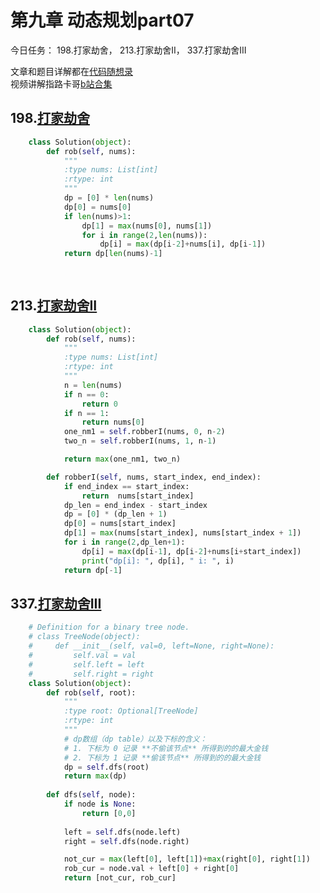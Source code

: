 # 第九章 动态规划part07

今日任务： 198.打家劫舍， 213.打家劫舍II， 337.打家劫舍III

文章和题目详解都在[代码随想录](https://programmercarl.com/)  
视频讲解指路卡哥[b站合集](https://space.bilibili.com/525438321/channel/collectiondetail?sid=180037)

## 198.[打家劫舍](https://leetcode.com/problems/house-robber/)
```python
    class Solution(object):
        def rob(self, nums):
            """
            :type nums: List[int]
            :rtype: int
            """
            dp = [0] * len(nums)
            dp[0] = nums[0]
            if len(nums)>1:
                dp[1] = max(nums[0], nums[1])        
                for i in range(2,len(nums)):
                    dp[i] = max(dp[i-2]+nums[i], dp[i-1])
            return dp[len(nums)-1]
            
            
```

## 213.[打家劫舍II](https://leetcode.com/problems/house-robber-ii/)
```python
    class Solution(object):
        def rob(self, nums):
            """
            :type nums: List[int]
            :rtype: int
            """
            n = len(nums)
            if n == 0:
                return 0
            if n == 1:
                return nums[0]
            one_nm1 = self.robberI(nums, 0, n-2)
            two_n = self.robberI(nums, 1, n-1)

            return max(one_nm1, two_n)

        def robberI(self, nums, start_index, end_index):
            if end_index == start_index:
                return  nums[start_index]
            dp_len = end_index - start_index
            dp = [0] * (dp_len + 1)
            dp[0] = nums[start_index]
            dp[1] = max(nums[start_index], nums[start_index + 1])
            for i in range(2,dp_len+1):
                dp[i] = max(dp[i-1], dp[i-2]+nums[i+start_index])
                print("dp[i]: ", dp[i], " i: ", i)
            return dp[-1]


```

## 337.[打家劫舍III](https://leetcode.com/problems/house-robber-iii/)
```python
    # Definition for a binary tree node.
    # class TreeNode(object):
    #     def __init__(self, val=0, left=None, right=None):
    #         self.val = val
    #         self.left = left
    #         self.right = right
    class Solution(object):
        def rob(self, root):
            """
            :type root: Optional[TreeNode]
            :rtype: int
            """
            # dp数组（dp table）以及下标的含义：
            # 1. 下标为 0 记录 **不偷该节点** 所得到的的最大金钱
            # 2. 下标为 1 记录 **偷该节点** 所得到的的最大金钱
            dp = self.dfs(root)
            return max(dp)
        
        def dfs(self, node):
            if node is None:
                return [0,0]
            
            left = self.dfs(node.left)
            right = self.dfs(node.right)

            not_cur = max(left[0], left[1])+max(right[0], right[1])
            rob_cur = node.val + left[0] + right[0]
            return [not_cur, rob_cur]
        

```